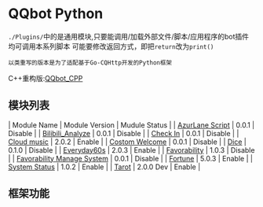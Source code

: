 # QQbot Python

`./Plugins/`中的是通用模块,只要能调用/加载外部文件/脚本/应用程序的bot插件均可调用本系列脚本
可能要修改返回方式，即把`return`改为`print()`

`以类重写的版本是为了适配基于Go-CQHttp开发的Python框架`

C++重构版:[QQbot_CPP](https://github.com/Ginsakura/QQbot_cpp)

## 模块列表
|           Module Name           | Module Version | Mudule Status |
| [AzurLane Script]()             | 0.0.1          |    Disable    |
| [Bilibili_Analyze]()            | 0.0.1          |    Disable    |
| [Check In]()                    | 0.0.1          |    Disable    |
| [Cloud music]()                 | 2.0.2          |    Enable     |
| [Costom Welcome]()              | 0.0.1          |    Disable    |
| [Dice]()                        | 0.1.0          |    Disable    |
| [Everyday60s]()                 | 2.0.3          |    Enable     |
| [Favorability]()                | 1.0.3          |    Disable    |
| [Favorability Manage System]()  | 0.0.1          |    Disable    |
| [Fortune]()                     | 5.0.3          |    Enable     |
| [System Status]()               | 1.0.2          |    Enable     |
| [Tarot]()                       | 2.0.0 Dev      |    Enable     |

## 框架功能
